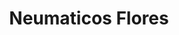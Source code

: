 ---
title: "Neumaticos Flores"
url: /ciudad-autonoma-de-buenos-aires/neumaticos-flores/
shop: neumáticos
---